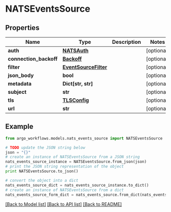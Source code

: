 # NATSEventsSource


## Properties

Name | Type | Description | Notes
------------ | ------------- | ------------- | -------------
**auth** | [**NATSAuth**](NATSAuth.md) |  | [optional] 
**connection_backoff** | [**Backoff**](Backoff.md) |  | [optional] 
**filter** | [**EventSourceFilter**](EventSourceFilter.md) |  | [optional] 
**json_body** | **bool** |  | [optional] 
**metadata** | **Dict[str, str]** |  | [optional] 
**subject** | **str** |  | [optional] 
**tls** | [**TLSConfig**](TLSConfig.md) |  | [optional] 
**url** | **str** |  | [optional] 

## Example

```python
from argo_workflows.models.nats_events_source import NATSEventsSource

# TODO update the JSON string below
json = "{}"
# create an instance of NATSEventsSource from a JSON string
nats_events_source_instance = NATSEventsSource.from_json(json)
# print the JSON string representation of the object
print NATSEventsSource.to_json()

# convert the object into a dict
nats_events_source_dict = nats_events_source_instance.to_dict()
# create an instance of NATSEventsSource from a dict
nats_events_source_form_dict = nats_events_source.from_dict(nats_events_source_dict)
```
[[Back to Model list]](../README.md#documentation-for-models) [[Back to API list]](../README.md#documentation-for-api-endpoints) [[Back to README]](../README.md)


